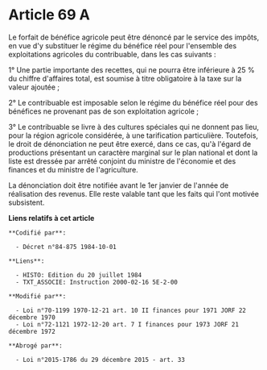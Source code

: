 # Article 69 A

Le forfait de bénéfice agricole peut être dénoncé par le service des impôts, en vue d'y substituer le régime du bénéfice réel
pour l'ensemble des exploitations agricoles du contribuable, dans les cas suivants :

1° Une partie importante des recettes, qui ne pourra être inférieure à 25 % du chiffre d'affaires total, est soumise à titre
obligatoire à la taxe sur la valeur ajoutée ;

2° Le contribuable est imposable selon le régime du bénéfice réel pour des bénéfices ne provenant pas de son exploitation
agricole ;

3° Le contribuable se livre à des cultures spéciales qui ne donnent pas lieu, pour la région agricole considérée, à une
tarification particulière. Toutefois, le droit de dénonciation ne peut être exercé, dans ce cas, qu'à l'égard de productions
présentant un caractère marginal sur le plan national et dont la liste est dressée par arrêté conjoint du ministre de
l'économie et des finances et du ministre de l'agriculture.

La dénonciation doit être notifiée avant le 1er janvier de l'année de réalisation des revenus. Elle reste valable tant que
les faits qui l'ont motivée subsistent.

**Liens relatifs à cet article**

	**Codifié par**:

	  - Décret n°84-875 1984-10-01

	**Liens**:

	  - HISTO: Edition du 20 juillet 1984
	  - TXT_ASSOCIE: Instruction 2000-02-16 5E-2-00

	**Modifié par**:

	  - Loi n°70-1199 1970-12-21 art. 10 II finances pour 1971 JORF 22 décembre 1970
	  - Loi n°72-1121 1972-12-20 art. 7 I finances pour 1973 JORF 21 décembre 1972

	**Abrogé par**:

	  - Loi n°2015-1786 du 29 décembre 2015 - art. 33
